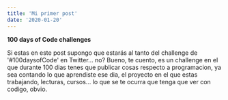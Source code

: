 ```yaml
---
title: 'Mi primer post'
date: '2020-01-20'
---
```



**100 days of Code challenges**




Si estas en este post supongo que estarás al tanto del challenge de '#100daysofCode' en Twitter... no? Bueno, te cuento, es un challenge en el que durante 100 dias tenes que publicar cosas respecto a programacion, ya sea contando lo que aprendiste ese dia, el proyecto en el que estas trabajando, lecturas, cursos... lo que se te ocurra que tenga que ver con codigo, obvio.





